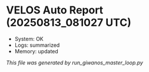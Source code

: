 # VELOS Auto Report (20250813_081027 UTC)

- System: OK
- Logs: summarized
- Memory: updated

_This file was generated by run_giwanos_master_loop.py_